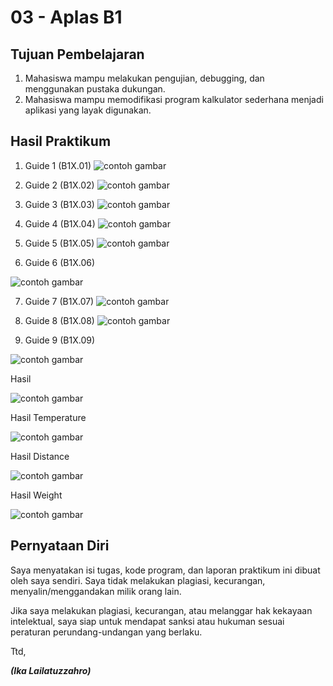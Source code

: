 # 03 - Aplas B1

## Tujuan Pembelajaran

1. Mahasiswa mampu melakukan pengujian, debugging, dan menggunakan pustaka dukungan. 
2. Mahasiswa mampu memodifikasi program kalkulator sederhana menjadi aplikasi yang layak digunakan.

## Hasil Praktikum

1. Guide 1 (B1X.01)
![contoh gambar](img/B11.PNG)

2. Guide  2 (B1X.02)
![contoh gambar](img/B12.PNG)

3. Guide  3 (B1X.03)
![contoh gambar](img/B13.PNG)

4. Guide  4 (B1X.04)
![contoh gambar](img/B14.PNG)

5. Guide  5 (B1X.05)
![contoh gambar](img/B15.PNG)

6. Guide  6 (B1X.06)

![contoh gambar](img/B16.PNG)

7. Guide  7 (B1X.07)
![contoh gambar](img/B17.PNG)

8. Guide  8 (B1X.08)
![contoh gambar](img/B18.PNG)

9. Guide  9 (B1X.09)

![contoh gambar](img/B19.PNG)

Hasil

![contoh gambar](img/Hasil.PNG)

Hasil Temperature

![contoh gambar](img/temperature.PNG)

Hasil Distance

![contoh gambar](img/distance.PNG)

Hasil Weight

![contoh gambar](img/weight.PNG)

## Pernyataan Diri

Saya menyatakan isi tugas, kode program, dan laporan praktikum ini dibuat oleh saya sendiri. Saya tidak melakukan plagiasi, kecurangan, menyalin/menggandakan milik orang lain.

Jika saya melakukan plagiasi, kecurangan, atau melanggar hak kekayaan intelektual, saya siap untuk mendapat sanksi atau hukuman sesuai peraturan perundang-undangan yang berlaku.

Ttd,

***(Ika Lailatuzzahro)*** 